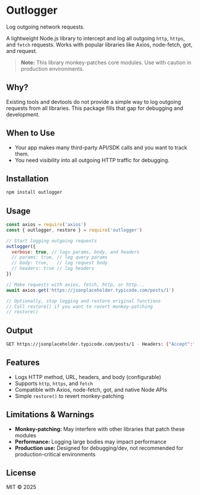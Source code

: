 # Outlogger

Log outgoing network requests.

A lightweight Node.js library to intercept and log all outgoing `http`, `https`, and `fetch` requests. Works with popular libraries like Axios, node-fetch, got, and request.

> **Note:** This library monkey-patches core modules. Use with caution in production environments.

## Why?

Existing tools and devtools do not provide a simple way to log outgoing requests from all libraries. This package fills that gap for debugging and development.

## When to Use

- Your app makes many third-party API/SDK calls and you want to track them.
- You need visibility into all outgoing HTTP traffic for debugging.

## Installation

```bash
npm install outlogger
```

## Usage

```js
const axios = require('axios')
const { outlogger, restore } = require('outlogger')

// Start logging outgoing requests
outlogger({
  verbose: true, // logs params, body, and headers
  // params: true, // log query params
  // body: true,   // log request body
  // headers: true // log headers
})

// Make requests with axios, fetch, http, or http...
await axios.get('https://jsonplaceholder.typicode.com/posts/1')

// Optionally, stop logging and restore original functions
// Call restore() if you want to revert monkey-patching
// restore()
```

## Output

```bash
GET https://jsonplaceholder.typicode.com/posts/1 - Headers: {"Accept":"application/json, text/plain, */*","User-Agent":"axios/1.11.0","Accept-Encoding":"gzip, compress, deflate, br"}
```

## Features

- Logs HTTP method, URL, headers, and body (configurable)
- Supports `http`, `https`, and `fetch`
- Compatible with Axios, node-fetch, got, and native Node APIs
- Simple `restore()` to revert monkey-patching

## Limitations & Warnings

- **Monkey-patching:** May interfere with other libraries that patch these modules
- **Performance:** Logging large bodies may impact performance
- **Production use:** Designed for debugging/dev, not recommended for production-critical environments

## License

MIT © 2025

